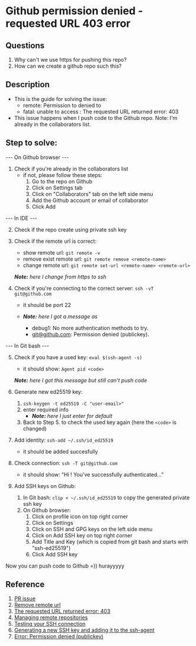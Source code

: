 # Github permission denied - requested URL 403 error

## Questions
1. Why can't we use https for pushing this repo?
2. How can we create a github repo such this? 

## Description
- This is the guide for solving the issue:
  - remote: Permission to <repo> denied to <user>
  - fatal: unable to access <repo-ssh>: The requested URL returned error: 403
- This issue happens when I push code to the Github repo. Note: I'm already in the collaborators list.

## Step to solve:
--- On Github browser --- 

1. Check if you're already in the collaborators list 
    - if not, please follow these steps:
      1. Go to the repo on Github
      2. Click on Settings tab
      3. Click on "Collaborators" tab on the left side menu
      4. Add the Github account or email of collaborator
      5. Click Add
  
--- In IDE ---  

2. Check if the repo create using private ssh key <br/>

3. Check if the remote url is correct: 
    - show remote url: `git remote -v` 
    - remove exist remote url: `git remote remove <remote-name>`
    - change remote url: `git remote set-url <remote-name> <remote-url>`
  
   ***Note:** here I change from https to ssh*

4. Check if you're connecting to the correct server: `ssh -vT git@github.com`
    - it should be port 22

    - ***Note:** here I got a message as* 
        - debug1: No more authentication methods to try.
        - git@github.com: Permission denied (publickey).
  
--- In Git bash ---
  
5. Check if you have a used key: `eval $(ssh-agent -s)`
    - it should show: `Agent pid <code>`
  
    ***Note:** here I got this message but still can't push code*

6. Generate new ed25519 key: 
    1. `ssh-keygen -t ed25519 -C "user-email>"`
    2. enter required info 
        - ***Note:** here I just enter for default*
    3. Back to Step 5. to check the used key again (here the `<code>` is changed)

7. Add identity: `ssh-add ~/.ssh/id_ed25519`
    - it should be added succesfully

8. Check connection: `ssh -T git@github.com`
   - it should show: "Hi <user-name>! You've successfully authenticated..."
9. Add SSH keys on Github:
    1. In Git bash: `clip < ~/.ssh/id_ed25519` to copy the generated private ssh key
    2. On Github browser:
        1. Click on profile icon on top right corner 
        2. Click on Settings
        3. Click on SSH and GPG keys on the left side menu
        4. Click on Add SSH key on top right corner
        5. Add Title and Key (which is copied from git bash and starts with "ssh-ed25519")
        6. Click Add SSH key
                                          
Now you can push code to Github =)) hurayyyyy

## Reference
1. [PR issue](https://docs.github.com/en/issues/tracking-your-work-with-issues/linking-a-pull-request-to-an-issue)
2. [Remove remote url](https://www.delftstack.com/howto/git/how-to-remove-a-git-remote-url/)
3. [The requested URL returned error: 403](https://namespaceit.com/blog/fatal-unable-to-access-the-requested-url-returned-error-403#:~:text=While%20working%20with%20Github%20you%20may%20face%20that%2C,repository%20has%20been%20disabled.%20The%20error%20looks%20like%2C)
4. [Managing remote repositories](https://docs.github.com/en/get-started/getting-started-with-git/managing-remote-repositories)
5. [Testing your SSH connection](https://docs.github.com/en/authentication/connecting-to-github-with-ssh/testing-your-ssh-connection)
6. [Generating a new SSH key and adding it to the ssh-agent](https://docs.github.com/en/authentication/connecting-to-github-with-ssh/generating-a-new-ssh-key-and-adding-it-to-the-ssh-agent)
7. [Error: Permission denied (publickey)](https://docs.github.com/en/authentication/troubleshooting-ssh/error-permission-denied-publickey#check-that-you-are-connecting-to-the-correct-server)
